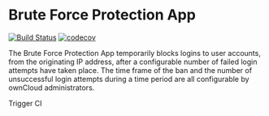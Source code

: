 # Brute Force Protection App
[![Build Status](https://drone.owncloud.com/api/badges/owncloud/brute_force_protection/status.svg)](https://drone.owncloud.com/owncloud/brute_force_protection)
[![codecov](https://codecov.io/gh/owncloud/brute_force_protection/branch/master/graph/badge.svg)](https://codecov.io/gh/owncloud/brute_force_protection)

The Brute Force Protection App temporarily blocks logins to user accounts, from the originating IP address, after a configurable number of failed login attempts have taken place. The time frame of the ban and the number of unsuccessful login attempts during a time period are all configurable by ownCloud administrators.

Trigger CI
